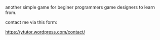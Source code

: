 another simple game for beginer programmers game designers to learn from.

contact me via this form:

https://ytutor.wordpress.com/contact/